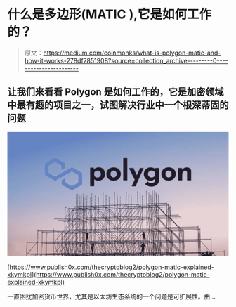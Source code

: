 # 什么是多边形(MATIC ),它是如何工作的？

> 原文：<https://medium.com/coinmonks/what-is-polygon-matic-and-how-it-works-278df7851908?source=collection_archive---------0----------------------->

## 让我们来看看 Polygon 是如何工作的，它是加密领域中最有趣的项目之一，试图解决行业中一个根深蒂固的问题

![](img/6a1f7653c30ad5b32075227cfdf74624.png)

[https://www.publish0x.com/thecryptoblog2/polygon-matic-explained-xkymkpl](https://www.publish0x.com/thecryptoblog2/polygon-matic-explained-xkymkpl)

一直困扰加密货币世界，尤其是以太坊生态系统的一个问题是可扩展性。由…